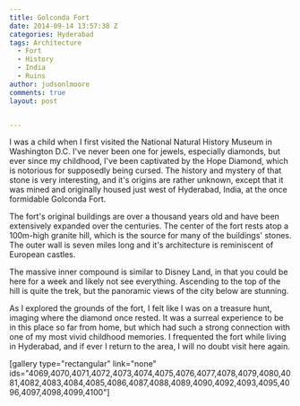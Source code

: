```yaml
---
title: Golconda Fort
date: 2014-09-14 13:57:38 Z
categories: Hyderabad
tags: Architecture
  - Fort
  - History
  - India
  - Ruins
author: judsonlmoore
comments: true
layout: post


---
```


I was a child when I first visited the National Natural History Museum in Washington D.C. I've never been one for jewels, especially diamonds, but ever since my childhood, I've been captivated by the Hope Diamond, which is notorious for supposedly being cursed. The history and mystery of that stone is very interesting, and it's origins are rather unknown, except that it was mined and originally housed just west of Hyderabad, India, at the once formidable Golconda Fort.

The fort's original buildings are over a thousand years old and have been extensively expanded over the centuries. The center of the fort rests atop a 100m-high granite hill, which is the source for many of the buildings' stones. The outer wall is seven miles long and it's architecture is reminiscent of European castles.

The massive inner compound is similar to Disney Land, in that you could be here for a week and likely not see everything. Ascending to the top of the hill is quite the trek, but the panoramic views of the city below are stunning.

As I explored the grounds of the fort, I felt like I was on a treasure hunt, imaging where the diamond once rested. It was a surreal experience to be in this place so far from home, but which had such a strong connection with one of my most vivid childhood memories. I frequented the fort while living in Hyderabad, and if ever I return to the area, I will no doubt visit here again.

[gallery type="rectangular" link="none" ids="4069,4070,4071,4072,4073,4074,4075,4076,4077,4078,4079,4080,4081,4082,4083,4084,4085,4086,4087,4088,4089,4090,4092,4093,4095,4096,4097,4098,4099,4100"]
